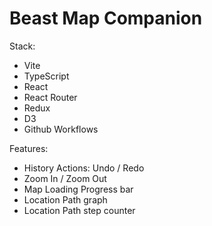 
# Beast Map Companion

Stack:

- Vite
- TypeScript
- React
- React Router
- Redux
- D3
- Github Workflows


Features:

- History Actions: Undo / Redo
- Zoom In / Zoom Out
- Map Loading Progress bar
- Location Path graph
- Location Path step counter
